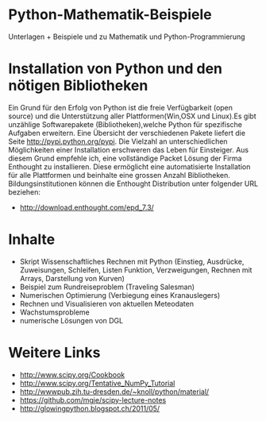 Python-Mathematik-Beispiele
===========================
Unterlagen + Beispiele und zu Mathematik und Python-Programmierung 

Installation von Python und den nötigen Bibliotheken
====================================================
Ein Grund für den Erfolg von Python ist die freie Verfügbarkeit (open source) und die Unterstützung aller Plattformen(Win,OSX und Linux).Es gibt unzählige Softwarepakete (Bibliotheken),welche Python für spezifische Aufgaben erweitern. Eine Übersicht der verschiedenen Pakete liefert die Seite http://pypi.python.org/pypi. Die Vielzahl an unterschiedlichen Möglichkeiten einer Installation erschweren das Leben für Einsteiger. Aus diesem Grund empfehle ich, eine vollständige Packet Lösung der Firma Enthought zu installieren. Diese ermöglicht eine automatisierte Installation für alle Plattformen und beinhalte eine grossen Anzahl Bibliotheken. Bildungsinstitutionen können die Enthought Distribution unter folgender URL beziehen:
- http://download.enthought.com/epd_7.3/ 


Inhalte
=======
- Skript Wissenschaftliches Rechnen mit Python
(Einstieg, Ausdrücke, Zuweisungen, Schleifen, Listen
Funktion, Verzweigungen, Rechnen mit Arrays, Darstellung von
Kurven)
- Beispiel zum Rundreiseproblem (Traveling Salesman)
- Numerischen Optimierung (Verbiegung eines Kranauslegers)
- Rechnen und Visualisieren von aktuellen Meteodaten 
- Wachstumsprobleme
- numerische Lösungen von DGL  


Weitere Links
=============
- http://www.scipy.org/Cookbook
- http://www.scipy.org/Tentative_NumPy_Tutorial
- http://wwwpub.zih.tu-dresden.de/~knoll/python/material/
- https://github.com/mgje/scipy-lecture-notes
- http://glowingpython.blogspot.ch/2011/05/ 
